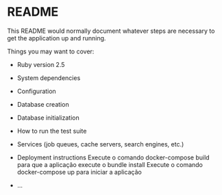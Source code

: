 # README

This README would normally document whatever steps are necessary to get the
application up and running.

Things you may want to cover:

* Ruby version 2.5

* System dependencies

* Configuration

* Database creation

* Database initialization

* How to run the test suite

* Services (job queues, cache servers, search engines, etc.)

* Deployment instructions
  Execute o comando docker-compose build para que a aplicação execute o bundle install
  Execute o comando docker-compose up para iniciar a aplicação
* ...
